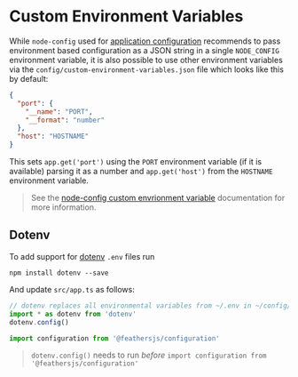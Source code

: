 # Custom Environment Variables

While `node-config` used for [application configuration](./default.json.md) recommends to pass environment based configuration as a JSON string in a single `NODE_CONFIG` environment variable, it is also possible to use other environment variables via the `config/custom-environment-variables.json` file which looks like this by default:

```json
{
  "port": {
    "__name": "PORT",
    "__format": "number"
  },
  "host": "HOSTNAME"
}
```

This sets `app.get('port')` using the `PORT` environment variable (if it is available) parsing it as a number and `app.get('host')` from the `HOSTNAME` environment variable.

<BlockQuote type="tip">

See the [node-config custom envrionment variable](https://github.com/node-config/node-config/wiki/Environment-Variables#custom-environment-variables) documentation for more information.

</BlockQuote>

## Dotenv

To add support for [dotenv](https://www.dotenv.org/) `.env` files run

```
npm install dotenv --save
```

And update `src/app.ts` as follows:

```ts
// dotenv replaces all environmental variables from ~/.env in ~/config/custom-environment-variables.json
import * as dotenv from 'dotenv'
dotenv.config()

import configuration from '@feathersjs/configuration'
```

<BlockQuote type="warning" label="important">

`dotenv.config()` needs to run _before_ `import configuration from '@feathersjs/configuration'`

</BlockQuote>
